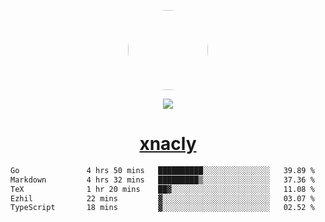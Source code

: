 <p align="center">
  <img style="border-radius: 100px" width="128" height="128" src="https://avatars.githubusercontent.com/u/47723417?v=4"/>
</p>
<p align="center">
  <img src="https://komarev.com/ghpvc/?username=xnacly&&style=flat-square"/>
</p>

<h1 align="center"><a href="https://xnacly.me"> xnacly</a> </h1>

<!--START_SECTION:waka-->

```txt
Go               4 hrs 50 mins   ██████████░░░░░░░░░░░░░░░   39.89 %
Markdown         4 hrs 32 mins   █████████▒░░░░░░░░░░░░░░░   37.36 %
TeX              1 hr 20 mins    ██▓░░░░░░░░░░░░░░░░░░░░░░   11.08 %
Ezhil            22 mins         ▓░░░░░░░░░░░░░░░░░░░░░░░░   03.07 %
TypeScript       18 mins         ▓░░░░░░░░░░░░░░░░░░░░░░░░   02.52 %
```

<!--END_SECTION:waka-->
